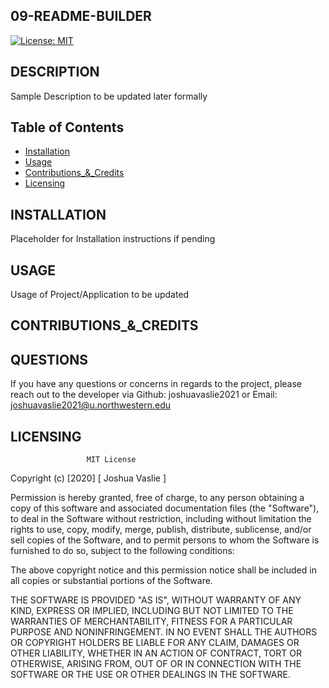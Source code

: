 ## 09-README-BUILDER 
[![License: MIT](https://img.shields.io/badge/License-MIT-yellow.svg)](https://opensource.org/licenses/MIT)

## DESCRIPTION

Sample Description to be updated later formally

## Table of Contents 

* [Installation](#INSTALLATION)
* [Usage](#USAGE)
* [Contributions_&_Credits](#CONTRIBUTIONS_&_CREDITS)
* [Licensing](#LICENSING)

## INSTALLATION

Placeholder for Installation instructions if pending

## USAGE

Usage of Project/Application to be updated

## CONTRIBUTIONS_&_CREDITS



## QUESTIONS

If you have any questions or concerns in regards to the project, please reach out to the developer via Github: joshuavaslie2021 or Email: joshuavaslie2021@u.northwestern.edu

## LICENSING  
                     MIT License




Copyright (c) [2020] [ Joshua Vaslie ]



Permission is hereby granted, free of charge, to any person obtaining a copy
of this software and associated documentation files (the "Software"), to deal
in the Software without restriction, including without limitation the rights
to use, copy, modify, merge, publish, distribute, sublicense, and/or sell
copies of the Software, and to permit persons to whom the Software is
furnished to do so, subject to the following conditions:

The above copyright notice and this permission notice shall be included in all
copies or substantial portions of the Software.

THE SOFTWARE IS PROVIDED "AS IS", WITHOUT WARRANTY OF ANY KIND, EXPRESS OR
IMPLIED, INCLUDING BUT NOT LIMITED TO THE WARRANTIES OF MERCHANTABILITY,
FITNESS FOR A PARTICULAR PURPOSE AND NONINFRINGEMENT. IN NO EVENT SHALL THE
AUTHORS OR COPYRIGHT HOLDERS BE LIABLE FOR ANY CLAIM, DAMAGES OR OTHER
LIABILITY, WHETHER IN AN ACTION OF CONTRACT, TORT OR OTHERWISE, ARISING FROM,
OUT OF OR IN CONNECTION WITH THE SOFTWARE OR THE USE OR OTHER DEALINGS IN THE
SOFTWARE.